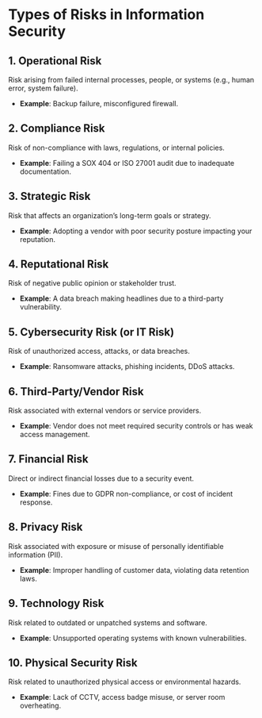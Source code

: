 # Types of Risks in Information Security

## 1. Operational Risk
Risk arising from failed internal processes, people, or systems (e.g., human error, system failure).
- **Example**: Backup failure, misconfigured firewall.

## 2. Compliance Risk
Risk of non-compliance with laws, regulations, or internal policies.
- **Example**: Failing a SOX 404 or ISO 27001 audit due to inadequate documentation.

## 3. Strategic Risk
Risk that affects an organization’s long-term goals or strategy.
- **Example**: Adopting a vendor with poor security posture impacting your reputation.

## 4. Reputational Risk
Risk of negative public opinion or stakeholder trust.
- **Example**: A data breach making headlines due to a third-party vulnerability.

## 5. Cybersecurity Risk (or IT Risk)
Risk of unauthorized access, attacks, or data breaches.
- **Example**: Ransomware attacks, phishing incidents, DDoS attacks.

## 6. Third-Party/Vendor Risk
Risk associated with external vendors or service providers.
- **Example**: Vendor does not meet required security controls or has weak access management.

## 7. Financial Risk
Direct or indirect financial losses due to a security event.
- **Example**: Fines due to GDPR non-compliance, or cost of incident response.

## 8. Privacy Risk
Risk associated with exposure or misuse of personally identifiable information (PII).
- **Example**: Improper handling of customer data, violating data retention laws.

## 9. Technology Risk
Risk related to outdated or unpatched systems and software.
- **Example**: Unsupported operating systems with known vulnerabilities.

## 10. Physical Security Risk
Risk related to unauthorized physical access or environmental hazards.
- **Example**: Lack of CCTV, access badge misuse, or server room overheating.
